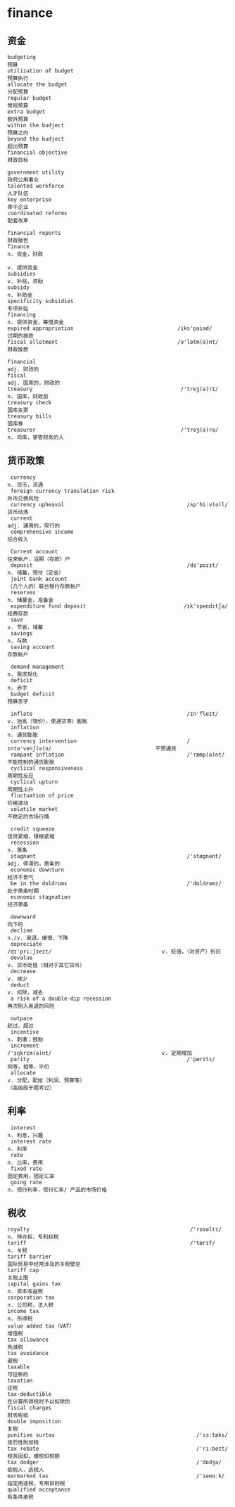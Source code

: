# finance
## 资金
    budgeting                                                                                                预算 
    utilization of budget                                                                                    预算执行 
    allocate the budget                                                                                      分配预算
    regular budget                                                                                           常规预算
    extra budget                                                                                             额外预算
    within the budject                                                                                       预算之内
    beyond the budject                                                                                       超出预算
    financial objective                                                                                      财政目标 

    government utility                                                                                       政府公用事业 
    talented workforce                                                                                       人才队伍 
    key enterprise                                                                                           骨干企业 
    coordinated reforms                                                                                      配套改革 

    financial reports                                                                                        财政报告
    finance                                                                                                  n. 资金，财政
                                                                                                             v. 提供资金
    subsidies                                                                                                v. 补贴，资助
    subsidy                                                                                                  n. 补助金
    specificity subsidies                                                                                    专项补贴 
    financing                                                                                                n. 提供资金，筹借资金
    expired appropriation                                 /iks'paiəd/                                        过期的拨款 
    fiscal allotment                                      /ə'lɒtm(ə)nt/                                      财政拨款 

    financial                                                                                                adj. 财政的
    fiscal                                                                                                   adj. 国库的，财政的
    treasury                                               /'treʒ(ə)rɪ/                                      n. 国库，财政部
    treasury check                                                                                           国库支票 
    treasury bills                                                                                           国库券 
    treasurer                                              /'treʒ(ə)rə/                                      n. 司库，掌管财务的人
          
## 货币政策
     currency                                                                                                n. 货币，流通
     foreign currency translation risk                                                                       外币兑换风险 
     currency upheaval                                       /ʌp'hiːv(ə)l/                                   货币动荡 
     current                                                                                                 adj. 通用的，现行的
     comprehensive income                                                                                    综合收入 

     Current account                                                                                         往来帐户，活期（存款）户
     deposit                                                 /dɪ'pɒzɪt/                                      n. 储蓄，预付（定金）
     joint bank account                                                                                     （几个人的）联合银行存款帐户
     reserves                                                                                                n. 储量金，准备金
     expenditure fund deposit                               /ɪk'spendɪtʃə/                                   经费存款
     save                                                                                                    v. 节省，储蓄
     savings                                                                                                 n. 存款
     saving account                                                                                          存款帐户

     demand management                                                                                       n. 需求规化
     deficit                                                                                                 n. 赤字
     budget deficit                                                                                          预算赤字 

     inflate                                                 /ɪn'fleɪt/                                      v. 抬高（物价），使通货等）膨胀
     inflation                                                                                               n. 通货膨胀
     currency intervention                                   /ɪntə'venʃ(ə)n/                                 干预通货 
     rampant inflation                                       /'ræmp(ə)nt/                                    不能控制的通货膨胀 
     cyclical responsiveness                                                                                 周期性反应 
     cyclical upturn                                                                                         周期性上升 
     fluctuation of price                                                                                    价格波动 
     volatile market                                                                                         不稳定的市场行情 

     credit squeeze                                                                                           信贷紧缩，银根紧缩 
     recession                                                                                                n. 萧条
     stagnant                                                /'stægnənt/                                      adj. 停滞的，萧条的
     economic downturn                                                                                        经济不景气 
     be in the doldrums                                      /'dɒldrəmz/                                      处于萧条时期 
     economic stagnation                                                                                      经济萧条 

     downward                                                                                                 向下的  
     decline                                                                                                  n./v. 衰退，缓慢，下降
     depreciate                                              /dɪ'priːʃɪeɪt/                                   v. 贬值，（对资产）折旧
     devalue                                                                                                  v. 货币贬值（相对于其它货币）
     decrease                                                                                                 v. 减少
     deduct                                                                                                   v. 扣除，减去
     a risk of a double-dip recession                                                                         再次陷入衰退的风险 

     outpace                                                                                                  赶过，超过 
     incentive                                                                                                n. 刺激；鼓励
     increment                                               /'ɪŋkrɪm(ə)nt/                                   v. 定期增加
     parity                                                  /'pærɪtɪ/                                        同等，相等，平价
     allocate                                                                                                 v. 分配，配给（利润、预算等）
    （高级段子题考过）

## 利率    
     interest                                                                                                 n. 利息，兴趣
     interest rate                                                                                            n. 利率
     rate                                                                                                     n. 比率，费用
     fixed rate                                                                                               固定费用，固定汇率
     going rate                                                                                               n. 现行利率，现行汇率/ 产品的市场价格

## 税收
    royalty                                                   /'rɒɪəltɪ/                                      n. 特许权，专利权税
    tariff                                                    /'tærɪf/                                        n. 关税 
    tariff barrier                                                                                            国际贸易中经常涉及的关税壁垒
    tariff cap                                                                                                关税上限 
    capital gains tax                                                                                         n. 资本收益税
    corporation tax                                                                                           n. 公司税，法人税
    income tax                                                                                                n. 所得税
    value added tax（VAT）                                                                                    增值税
    tax allowance                                                                                             免减税
    tax avoidance                                                                                             避税
    taxable                                                                                                   可征税的
    taxation                                                                                                  征税
    tax-deductible                                                                                            在计算所得税时予以扣除的
    fiscal charges                                                                                            财务税收 
    double imposition                                                                                         复税 
    punitive surtax                                             /'sɜːtæks/                                    惩罚性附加税 
    tax rebate                                                  /'riːbeɪt/                                    税务回扣，缴税扣税额 
    tax dodger                                                  /'dɒdʒə/                                      偷税人，逃税人 
    earmarked tax                                               /'ɪəmɑːk/                                     指定用途税，专用目的税 
    qualified acceptance                                                                                       有条件承税 










   

    

